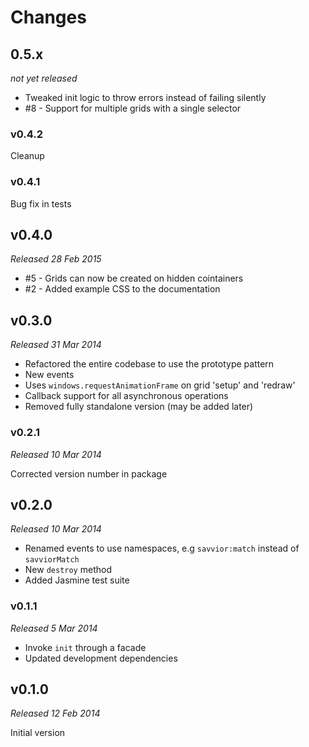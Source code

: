 # Changes

## 0.5.x

_not yet released_

* Tweaked init logic to throw errors instead of failing silently
* #8 - Support for multiple grids with a single selector

### v0.4.2

Cleanup

### v0.4.1

Bug fix in tests

## v0.4.0

_Released 28 Feb 2015_

* #5 - Grids can now be created on hidden cointainers
* #2 - Added example CSS to the documentation

## v0.3.0

_Released 31 Mar 2014_

* Refactored the entire codebase to use the prototype pattern
* New events
* Uses `windows.requestAnimationFrame` on grid 'setup' and 'redraw'
* Callback support for all asynchronous operations
* Removed fully standalone version (may be added later)

### v0.2.1

_Released 10 Mar 2014_

Corrected version number in package

## v0.2.0

_Released 10 Mar 2014_

* Renamed events to use namespaces, e.g `savvior:match` instead of `savviorMatch`
* New `destroy` method
* Added Jasmine test suite

### v0.1.1

_Released 5 Mar 2014_

* Invoke `init` through a facade
* Updated development dependencies

## v0.1.0

_Released 12 Feb 2014_

Initial version
